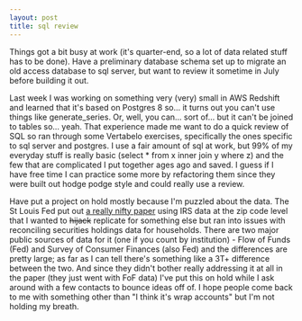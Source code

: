 ```yaml
---
layout: post
title: sql review
---
```


Things got a bit busy at work (it's quarter-end, so a lot of data related stuff has to be done). Have a preliminary database schema set up to migrate an old access database to sql server, but want to review it sometime in July before building it out. 

Last week I was working on something very (very) small in AWS Redshift and learned that it's based on Postgres 8 so... it turns out you can't use things like generate_series. Or, well, you can... sort of... but it can't be joined to tables so... yeah. That experience made me want to do a quick review of SQL so ran through some Vertabelo exercises, specifically the ones specific to sql server and postgres. I use a fair amount of sql at work, but 99% of my everyday stuff is really basic (select * from x inner join y where z) and the few that are complicated I put together ages ago and saved. I guess if I have free time I can practice some more by refactoring them since they were built out hodge podge style and could really use a review. 

Have put a project on hold mostly because I'm puzzled about the data. The St Louis Fed put out <a href="https://www.stlouisfed.org/publications/regional-economist/first-quarter-2019/unequal-recovery-measuring-financial-distress">a really nifty paper</a> using IRS data at the zip code level that I wanted to ~~hijack~~ replicate for something else but ran into issues with reconciling securities holdings data for households. There are two major public sources of data for it (one if you count by institution) - Flow of Funds (Fed) and Survey of Consumer Finances (also Fed) and the differences are pretty large; as far as I can tell there's something like a 3T+ difference between the two. And since they didn't bother really addressing it at all in the paper (they just went with FoF data) I've put this on hold while I ask around with a few contacts to bounce ideas off of. I hope people come back to me with something other than "I think it's wrap accounts" but I'm not holding my breath. 